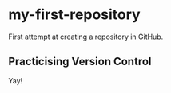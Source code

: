 # my-first-repository
First attempt at creating a repository in GitHub. 

## Practicising Version Control
Yay!
